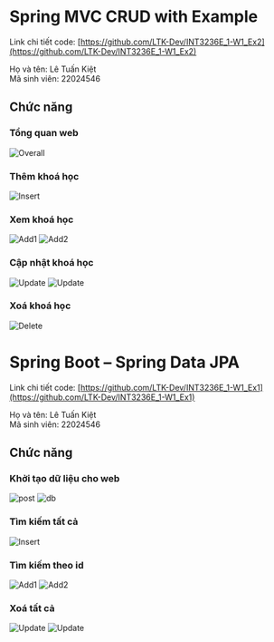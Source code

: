 # Spring MVC CRUD with Example

Link chi tiết code: [https://github.com/LTK-Dev/INT3236E_1-W1_Ex2](https://github.com/LTK-Dev/INT3236E_1-W1_Ex2)

Họ và tên: Lê Tuấn Kiệt  
Mã sinh viên: 22024546

## Chức năng

### Tổng quan web
![Overall](./W1_Ex2/demo/img/Overall.png)

### Thêm khoá học
![Insert](./W1_Ex2/demo/img/Add.png)

### Xem khoá học
![Add1](./W1_Ex2/demo/img/Add_suc.png)
![Add2](./W1_Ex2/demo/img/Add_suc2.png)

### Cập nhật khoá học
![Update](./W1_Ex2/demo/img/Update.png)
![Update](./W1_Ex2/demo/img/Update_suc.png)

### Xoá khoá học
![Delete](./W1_Ex2/demo/img/Delete.png)

# Spring Boot – Spring Data JPA

Link chi tiết code: [https://github.com/LTK-Dev/INT3236E_1-W1_Ex1](https://github.com/LTK-Dev/INT3236E_1-W1_Ex1)

Họ và tên: Lê Tuấn Kiệt  
Mã sinh viên: 22024546

## Chức năng

### Khởi tạo dữ liệu cho web
![post](./W1_Ex1/demo/img/post.png)
![db](./W1_Ex1/demo/img/db.png)

### Tìm kiếm tất cả
![Insert](./W1_Ex1/demo/img/all.png)

### Tìm kiếm theo id
![Add1](./W1_Ex1/demo/img/id1.png)
![Add2](./W1_Ex1/demo/img/id5.png)

### Xoá tất cả
![Update](./W1_Ex1/demo/img/delete.png)
![Update](./W1_Ex1/demo/img/empty.png)



